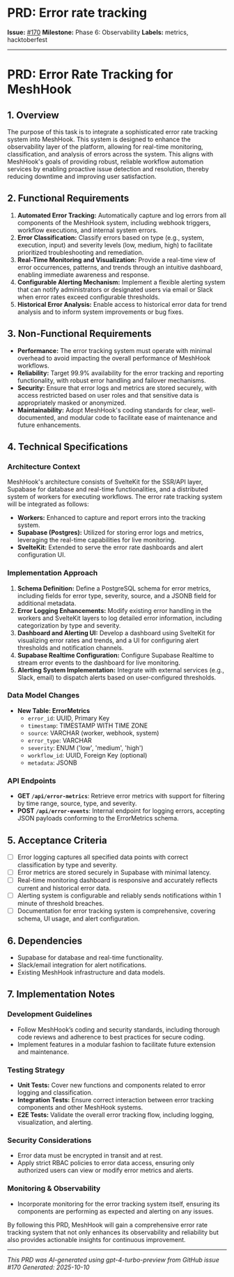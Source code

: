 # PRD: Error rate tracking

**Issue:** [#170](https://github.com/profullstack/meshhook/issues/170)
**Milestone:** Phase 6: Observability
**Labels:** metrics, hacktoberfest

---

# PRD: Error Rate Tracking for MeshHook

## 1. Overview

The purpose of this task is to integrate a sophisticated error rate tracking system into MeshHook. This system is designed to enhance the observability layer of the platform, allowing for real-time monitoring, classification, and analysis of errors across the system. This aligns with MeshHook's goals of providing robust, reliable workflow automation services by enabling proactive issue detection and resolution, thereby reducing downtime and improving user satisfaction.

## 2. Functional Requirements

1. **Automated Error Tracking:** Automatically capture and log errors from all components of the MeshHook system, including webhook triggers, workflow executions, and internal system errors.
2. **Error Classification:** Classify errors based on type (e.g., system, execution, input) and severity levels (low, medium, high) to facilitate prioritized troubleshooting and remediation.
3. **Real-Time Monitoring and Visualization:** Provide a real-time view of error occurrences, patterns, and trends through an intuitive dashboard, enabling immediate awareness and response.
4. **Configurable Alerting Mechanism:** Implement a flexible alerting system that can notify administrators or designated users via email or Slack when error rates exceed configurable thresholds.
5. **Historical Error Analysis:** Enable access to historical error data for trend analysis and to inform system improvements or bug fixes.

## 3. Non-Functional Requirements

- **Performance:** The error tracking system must operate with minimal overhead to avoid impacting the overall performance of MeshHook workflows.
- **Reliability:** Target 99.9% availability for the error tracking and reporting functionality, with robust error handling and failover mechanisms.
- **Security:** Ensure that error logs and metrics are stored securely, with access restricted based on user roles and that sensitive data is appropriately masked or anonymized.
- **Maintainability:** Adopt MeshHook's coding standards for clear, well-documented, and modular code to facilitate ease of maintenance and future enhancements.

## 4. Technical Specifications

### Architecture Context

MeshHook's architecture consists of SvelteKit for the SSR/API layer, Supabase for database and real-time functionalities, and a distributed system of workers for executing workflows. The error rate tracking system will be integrated as follows:

- **Workers:** Enhanced to capture and report errors into the tracking system.
- **Supabase (Postgres):** Utilized for storing error logs and metrics, leveraging the real-time capabilities for live monitoring.
- **SvelteKit:** Extended to serve the error rate dashboards and alert configuration UI.

### Implementation Approach

1. **Schema Definition:** Define a PostgreSQL schema for error metrics, including fields for error type, severity, source, and a JSONB field for additional metadata.
2. **Error Logging Enhancements:** Modify existing error handling in the workers and SvelteKit layers to log detailed error information, including categorization by type and severity.
3. **Dashboard and Alerting UI:** Develop a dashboard using SvelteKit for visualizing error rates and trends, and a UI for configuring alert thresholds and notification channels.
4. **Supabase Realtime Configuration:** Configure Supabase Realtime to stream error events to the dashboard for live monitoring.
5. **Alerting System Implementation:** Integrate with external services (e.g., Slack, email) to dispatch alerts based on user-configured thresholds.

### Data Model Changes

- **New Table: ErrorMetrics**
  - `error_id`: UUID, Primary Key
  - `timestamp`: TIMESTAMP WITH TIME ZONE
  - `source`: VARCHAR (worker, webhook, system)
  - `error_type`: VARCHAR
  - `severity`: ENUM ('low', 'medium', 'high')
  - `workflow_id`: UUID, Foreign Key (optional)
  - `metadata`: JSONB

### API Endpoints

- **GET `/api/error-metrics`**: Retrieve error metrics with support for filtering by time range, source, type, and severity.
- **POST `/api/error-events`**: Internal endpoint for logging errors, accepting JSON payloads conforming to the ErrorMetrics schema.

## 5. Acceptance Criteria

- [ ] Error logging captures all specified data points with correct classification by type and severity.
- [ ] Error metrics are stored securely in Supabase with minimal latency.
- [ ] Real-time monitoring dashboard is responsive and accurately reflects current and historical error data.
- [ ] Alerting system is configurable and reliably sends notifications within 1 minute of threshold breaches.
- [ ] Documentation for error tracking system is comprehensive, covering schema, UI usage, and alert configuration.

## 6. Dependencies

- Supabase for database and real-time functionality.
- Slack/email integration for alert notifications.
- Existing MeshHook infrastructure and data models.

## 7. Implementation Notes

### Development Guidelines

- Follow MeshHook’s coding and security standards, including thorough code reviews and adherence to best practices for secure coding.
- Implement features in a modular fashion to facilitate future extension and maintenance.

### Testing Strategy

- **Unit Tests:** Cover new functions and components related to error logging and classification.
- **Integration Tests:** Ensure correct interaction between error tracking components and other MeshHook systems.
- **E2E Tests:** Validate the overall error tracking flow, including logging, visualization, and alerting.

### Security Considerations

- Error data must be encrypted in transit and at rest.
- Apply strict RBAC policies to error data access, ensuring only authorized users can view or modify error metrics and alerts.

### Monitoring & Observability

- Incorporate monitoring for the error tracking system itself, ensuring its components are performing as expected and alerting on any issues.

By following this PRD, MeshHook will gain a comprehensive error rate tracking system that not only enhances its observability and reliability but also provides actionable insights for continuous improvement.

---

*This PRD was AI-generated using gpt-4-turbo-preview from GitHub issue #170*
*Generated: 2025-10-10*
